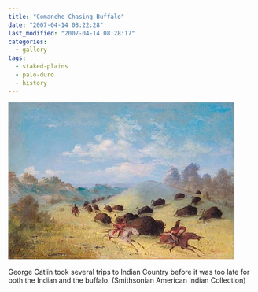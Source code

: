 ```yaml
---
title: "Comanche Chasing Buffalo"
date: "2007-04-14 08:22:28"
last_modified: "2007-04-14 08:28:17"
categories:
  - gallery
tags:
  - staked-plains
  - palo-duro
  - history  
---
```

![256](/images/gallery/256.jpg)

George Catlin took several trips to Indian Country before it was too late for both the Indian and the buffalo. (Smithsonian American Indian Collection)

